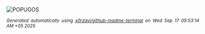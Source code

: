 <div align="justify">
<picture>
    <source media="(prefers-color-scheme: dark)" srcset="https://i.ibb.co/zh16hhhB/output-gif.gif">
    <source media="(prefers-color-scheme: light)" srcset="https://i.ibb.co/zh16hhhB/output-gif.gif">
    <img alt="POPUGOS" src="https://i.ibb.co/zh16hhhB/output-gif.gif">
</picture>

<sub><i>Generated automatically using [x0rzavi/github-readme-terminal](https://github.com/x0rzavi/github-readme-terminal) on Wed Sep 17 05:53:14 AM +05 2025</i></sub>
</div>